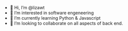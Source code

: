 - 👋 Hi, I’m @lizawt
- 👀 I’m interested in software engeneering 
- 🌱 I’m currently learning Python & Javascript
- 💞️ I’m looking to collaborate on all aspects of back end.

<!---
lizawt/lizawt is a ✨ special ✨ repository because its `README.md` (this file) appears on your GitHub profile.
You can click the Preview link to take a look at your changes.
--->
